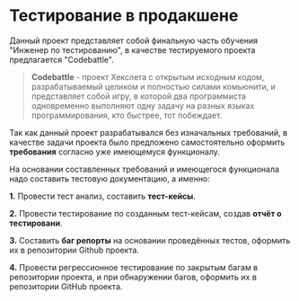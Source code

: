 # Тестирование в продакшене
Данный проект представляет собой финальную часть обучения "Инженер по тестированию", в качестве тестируемого проекта предлагается "Codebattle".
> **Codebattle** - проект Хекслета с открытым исходным кодом, разрабатываемый целиком и полностью силами комьюнити, и представляет собой игру, в которой два программиста одновременно выполняют одну задачу на разных языках программирования, кто быстрее, тот побеждает.

Так как данный проект разрабатывался без изначальных требований, в качестве задачи проекта было предложено самостоятельно оформить **требования** согласно уже имеющемуся функционалу.

На основании составленных требований и имеющегося функционала надо составить тестовую документацию, а именно:

**1.** Провести тест анализ, составить **тест-кейсы**.

**2.** Провести тестирование по созданным тест-кейсам, создав **отчёт о тестировани**.

**3.** Составить **баг репорты** на основании проведённых тестов, оформить их в репозитории Github проекта.

**4.** Провести регрессионное тестирование по закрытым багам в репозитории проекта, и при обнаружении багов, оформить их в репозитории GitHub проекта.

